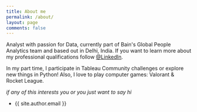 ```yaml
---
title: About me
permalink: /about/
layout: page
comments: false
---
```


Analyst with passion for Data, currently part of Bain's Global People Analytics team and based out in Delhi, India. If you want to learn more about my professional qualifications follow [@LinkedIn](https://www.linkedin.com/in/gwari/).

In my part time, I participate in Tableau Community challenges or explore new things in Python! Also, I love to play computer games: Valorant & Rocket League. 

*if any of this interests you or you just want to say hi*

- {{ site.author.email }}
